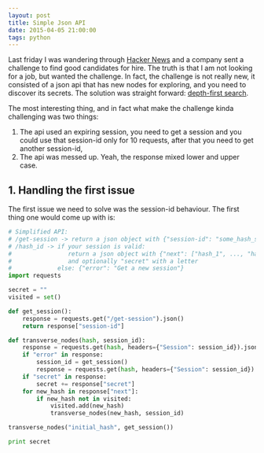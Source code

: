 ```yaml
---
layout: post
title: Simple Json API
date: 2015-04-05 21:00:00
tags: python
---
```


Last friday I was wandering through [Hacker News](https://news.ycombinator.com/) and a company sent a challenge to find
good candidates for hire. The truth is that I am not looking for a job, but wanted the challenge. In fact, the challenge
is not really new, it consisted of a json api that has new nodes for exploring, and you need to discover its secrets.
The solution was straight forward: [depth-first search](http://en.wikipedia.org/wiki/Depth-first_search).

The most interesting thing, and in fact what make the challenge kinda challenging was two things:

1. The api used an expiring session, you need to get a session and you could use that session-id only for 10 requests,
after that you need to get another session-id,
2. The api was messed up. Yeah, the response mixed lower and upper case.

## 1. Handling the first issue

The first issue we need to solve was the session-id behaviour. The first thing one would come up with is:

```python
# Simplified API:
# /get-session -> return a json object with {"session-id": "some_hash_string"}
# /hash_id -> if your session is valid:
#                return a json object with {"next": ["hash_1", ..., "hash_n"]},
#                and optionally "secret" with a letter
#             else: {"error": "Get a new session"}
import requests

secret = ""
visited = set()

def get_session():
    response = requests.get("/get-session").json()
    return response["session-id"]

def transverse_nodes(hash, session_id):
    response = requests.get(hash, headers={"Session": session_id}).json()
    if "error" in response:
        session_id = get_session()
        response = requests.get(hash, headers={"Session": session_id}).json()
    if "secret" in response:
        secret += response["secret"]
    for new_hash in response["next"]:
        if new_hash not in visited:
            visited.add(new_hash)
            transverse_nodes(new_hash, session_id)

transverse_nodes("initial_hash", get_session())

print secret
```
